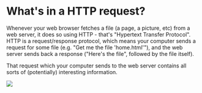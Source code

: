 # What's in a HTTP request?

Whenever your web browser fetches a file (a page, a picture, etc) from a web server, it does so using HTTP - that's "Hypertext Transfer Protocol".  HTTP is a request/response protocol, which means your computer sends a request for some file (e.g. "Get me the file 'home.html'"), and the web server sends back a response ("Here's the file", followed by the file itself).

That request which your computer sends to the web server contains all sorts of (potentially) interesting information.  <!-- regular html comment We'll now examine the HTTP request your computer just sent to this web server, see what it contains, and find out what it tells me about you.-->

![](http://shvetsgroup.com/files/images/HTTP_request.png)
